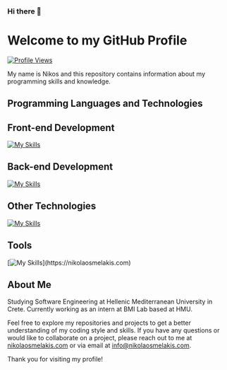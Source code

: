 ### Hi there 👋

<!--
**nikosmelakis/nikosmelakis** is a ✨ _special_ ✨ repository because its `README.md` (this file) appears on your GitHub profile.

Here are some ideas to get you started:

- 🔭 I’m currently working on ...
- 🌱 I’m currently learning ...
- 👯 I’m looking to collaborate on ...
- 🤔 I’m looking for help with ...
- 💬 Ask me about ...
- 📫 How to reach me: ...
- 😄 Pronouns: ...
- ⚡ Fun fact: ...
-->

# Welcome to my GitHub Profile

[![Profile Views](https://komarev.com/ghpvc/?username=nikosmelakis)](https://github.com/nikosmelakis)

My name is Nikos and this repository contains information about my programming skills and knowledge. 

## Programming Languages and Technologies

## Front-end Development

[![My Skills](https://skillicons.dev/icons?i=html,,css,,js,,react)](https://nikolaosmelakis.com)

## Back-end Development

[![My Skills](https://skillicons.dev/icons?i=java,,php,,nodejs,,mongodb,,mysql)](https://nikolaosmelakis.com)

## Other Technologies
[![My Skills](https://skillicons.dev/icons?i=flutter,,dart,,c,,cpp,,cs,,octave,,postgres,,py,,sqlite)](https://nikolaosmelakis.com)


## Tools 
[![My Skills](https://skillicons.dev/icons?i=ps,,unity,,vscode,,wordpress,,)](https://nikolaosmelakis.com)


## About Me
Studying Software Engineering at Hellenic Mediterranean University in Crete. 
Currently working as an intern at BMI Lab based at HMU.

Feel free to explore my repositories and projects to get a better understanding of my coding style and skills. If you have any questions or would like to collaborate on a project, please reach out to me at [nikolaosmelakis.com](https://nikolaosmelakis.com) or via email at info@nikolaosmelakis.com.

Thank you for visiting my profile!
